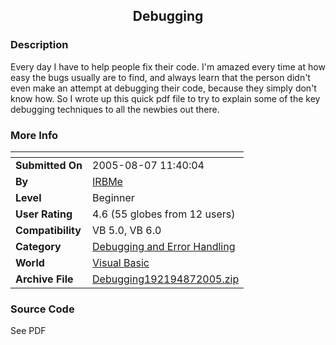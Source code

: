 ﻿<div align="center">

## Debugging


</div>

### Description

Every day I have to help people fix their code. I'm amazed every time at how easy the bugs usually are to find, and always learn that the person didn't even make an attempt at debugging their code, because they simply don't know how. So I wrote up this quick pdf file to try to explain some of the key debugging techniques to all the newbies out there.
 
### More Info
 


<span>             |<span>
---                |---
**Submitted On**   |2005-08-07 11:40:04
**By**             |[IRBMe](https://github.com/Planet-Source-Code/PSCIndex/blob/master/ByAuthor/irbme.md)
**Level**          |Beginner
**User Rating**    |4.6 (55 globes from 12 users)
**Compatibility**  |VB 5\.0, VB 6\.0
**Category**       |[Debugging and Error Handling](https://github.com/Planet-Source-Code/PSCIndex/blob/master/ByCategory/debugging-and-error-handling__1-26.md)
**World**          |[Visual Basic](https://github.com/Planet-Source-Code/PSCIndex/blob/master/ByWorld/visual-basic.md)
**Archive File**   |[Debugging192194872005\.zip](https://github.com/Planet-Source-Code/irbme-debugging__1-62112/archive/master.zip)





### Source Code

See PDF


